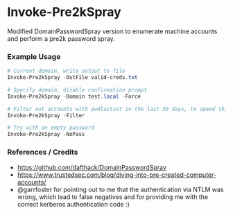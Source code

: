 # Invoke-Pre2kSpray

Modified DomainPasswordSpray version to enumerate machine accounts and perform a pre2k password spray.

### Example Usage 

```powershell
# Current domain, write output to file
Invoke-Pre2kSpray -OutFile valid-creds.txt

# Specify domain, disable confirmation prompt
Invoke-Pre2kSpray -Domain test.local -Force

# Filter out accounts with pwdlastset in the last 30 days, to speed things up. Those are probably normal machine accounts that rotate their passwords
Invoke-Pre2kSpray -Filter

# Try with an empty password
Invoke-Pre2kSpray -NoPass
```

### References / Credits

* https://github.com/dafthack/DomainPasswordSpray
* https://www.trustedsec.com/blog/diving-into-pre-created-computer-accounts/
* @garrfoster for pointing out to me that the authentication via NTLM was wrong, which lead to false negatives and for providing me with the correct kerberos authentication code :)
